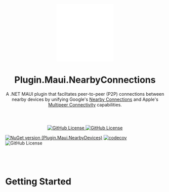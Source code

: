 <div align="center">
  <picture>
    <img src=".assets/nuget.svg" width="180">
  </picture>

  <h1>
    Plugin.Maui.NearbyConnections
  </h1>
  <p>
    A .NET MAUI plugin that faciltates peer-to-peer (P2P) connections between nearby devices by unifying Google's <a href="https://developers.google.com/nearby/connections/overview" target="_blank">Nearby Connections</a> and Apple's <a href="https://developer.apple.com/documentation/multipeerconnectivity" target="_blank">Multipeer Connectivity</a> capabilities.
  </p>
</div>

#
</br>

<div align="center">
<a href="https://github.com/phunkeler/Plugin.Maui.NearbyConnections/blob/main/LICENSE">
<img alt="GitHub License" src="https://img.shields.io/github/license/phunkeler/Plugin.Maui.NearbyConnections">
</a>
<a href="https://github.com/phunkeler/Plugin.Maui.NearbyConnections/blob/main/LICENSE">
<img alt="GitHub License" src="https://img.shields.io/github/license/phunkeler/Plugin.Maui.NearbyConnections">
</a>
</div>

[![NuGet version (Plugin.Maui.NearbyDevices)](https://img.shields.io/nuget/v/Plugin.Maui.NearbyConnections.svg)](https://www.nuget.org/packages/Plugin.Maui.NearbyConnections)
[![codecov](https://codecov.io/gh/phunkeler/Plugin.Maui.NearbyConnections/graph/badge.svg?token=UY5YNK57EZ)](https://codecov.io/gh/phunkeler/Plugin.Maui.NearbyConnections)
![GitHub License](https://img.shields.io/github/license/phunkeler/Plugin.Maui.NearbyConnections)
</br>

#
</br>

# Getting Started